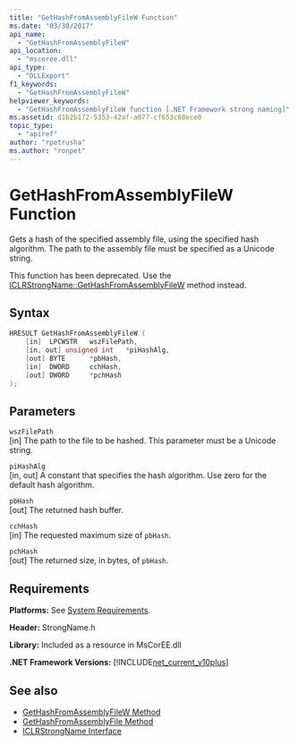 ```yaml
---
title: "GetHashFromAssemblyFileW Function"
ms.date: "03/30/2017"
api_name: 
  - "GetHashFromAssemblyFileW"
api_location: 
  - "mscoree.dll"
api_type: 
  - "DLLExport"
f1_keywords: 
  - "GetHashFromAssemblyFileW"
helpviewer_keywords: 
  - "GetHashFromAssemblyFileW function [.NET Framework strong naming]"
ms.assetid: d1b2b172-5353-42af-a877-cf653c68ece0
topic_type: 
  - "apiref"
author: "rpetrusha"
ms.author: "ronpet"
---
```

# GetHashFromAssemblyFileW Function
Gets a hash of the specified assembly file, using the specified hash algorithm. The path to the assembly file must be specified as a Unicode string.  
  
 This function has been deprecated. Use the [ICLRStrongName::GetHashFromAssemblyFileW](../../../../docs/framework/unmanaged-api/hosting/iclrstrongname-gethashfromassemblyfilew-method.md) method instead.  
  
## Syntax  
  
```cpp  
HRESULT GetHashFromAssemblyFileW (  
    [in]  LPCWSTR   wszFilePath,  
    [in, out] unsigned int   *piHashAlg,  
    [out] BYTE      *pbHash,  
    [in]  DWORD     cchHash,  
    [out] DWORD     *pchHash  
);  
```  
  
## Parameters  
 `wszFilePath`  
 [in] The path to the file to be hashed. This parameter must be a Unicode string.  
  
 `piHashAlg`  
 [in, out] A constant that specifies the hash algorithm. Use zero for the default hash algorithm.  
  
 `pbHash`  
 [out] The returned hash buffer.  
  
 `cchHash`  
 [in] The requested maximum size of `pbHash`.  
  
 `pchHash`  
 [out] The returned size, in bytes, of `pbHash`.  
  
## Requirements  
 **Platforms:** See [System Requirements](../../../../docs/framework/get-started/system-requirements.md).  
  
 **Header:** StrongName.h  
  
 **Library:** Included as a resource in MsCorEE.dll  
  
 **.NET Framework Versions:** [!INCLUDE[net_current_v10plus](../../../../includes/net-current-v10plus-md.md)]  
  
## See also

- [GetHashFromAssemblyFileW Method](../../../../docs/framework/unmanaged-api/hosting/iclrstrongname-gethashfromassemblyfilew-method.md)
- [GetHashFromAssemblyFile Method](../../../../docs/framework/unmanaged-api/hosting/iclrstrongname-gethashfromassemblyfile-method.md)
- [ICLRStrongName Interface](../../../../docs/framework/unmanaged-api/hosting/iclrstrongname-interface.md)
